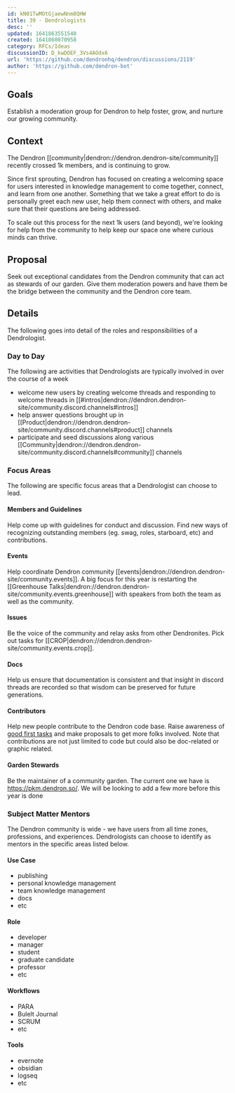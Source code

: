 ```yaml
---
id: kN01TwMOtGjaewNnm8QHW
title: 39 - Dendrologists
desc: ''
updated: 1641863551540
created: 1641860070958
category: RFCs/Ideas
discussionID: D_kwDOEF_3Vs4AOdx6
url: 'https://github.com/dendronhq/dendron/discussions/2119'
author: 'https://github.com/dendron-bot'
---
```


## Goals

Establish a moderation group for Dendron to help foster, grow, and nurture our growing community. 

## Context

The Dendron [[community|dendron://dendron.dendron-site/community]] recently crossed 1k members, and is continuing to grow. 

Since first sprouting, Dendron has focused on creating a welcoming space for users interested in knowledge management to come together, connect, and learn from one another.
Something that we take a great effort to do is personally greet each new user, help them connect with others, and make sure that their questions are being addressed.

To scale out this process for the next 1k users (and beyond), we're looking for help from the community to help keep our space one where curious minds can thrive. 

## Proposal

Seek out exceptional candidates from the Dendron community that can act as stewards of our garden. Give them moderation powers and have them be the bridge between the community and the Dendron core team.

## Details

The following goes into detail of the roles and responsibilities of a Dendrologist.

### Day to Day

The following are activities that Dendrologists are typically involved in over the course of a week

- welcome new users by creating welcome threads and responding to welcome threads in [[#intros|dendron://dendron.dendron-site/community.discord.channels#intros]]
- help answer questions brought up in [[Product|dendron://dendron.dendron-site/community.discord.channels#product]] channels
- participate and seed discussions along various [[Community|dendron://dendron.dendron-site/community.discord.channels#community]] channels

### Focus Areas

The following are specific focus areas that a Dendrologist can choose to lead. 

#### Members and Guidelines

Help come up with guidelines for conduct and discussion.  Find new ways of recognizing outstanding members (eg. swag, roles, starboard, etc) and contributions. 

#### Events

Help coordinate Dendron community [[events|dendron://dendron.dendron-site/community.events]].
A big focus for this year is restarting the [[Greenhouse Talks|dendron://dendron.dendron-site/community.events.greenhouse]] with speakers from both the team as well as the community. 

#### Issues

Be the voice of the community and relay asks from other Dendronites. Pick out tasks for [[CROP|dendron://dendron.dendron-site/community.events.crop]].

#### Docs

Help us ensure that documentation is consistent and that insight in discord threads are recorded so that wisdom can be preserved for future generations.

#### Contributors

Help new people contribute to the Dendron code base. Raise awareness of [good first tasks](https://github.com/dendronhq/dendron/labels/size.small) and make proposals to get more folks involved.
Note that contributions are not just limited to code but could also be doc-related or graphic related.

#### Garden Stewards

Be the maintainer of a community garden. The current one we have is https://pkm.dendron.so/.
We will be looking to add a few more before this year is done

### Subject Matter Mentors

The Dendron community is wide - we have users from all time zones, professions, and experiences. Dendrologists can choose to identify as mentors in the specific areas listed below.

#### Use Case
- publishing
- personal knowledge management
- team knowledge management
- docs
- etc

#### Role
- developer
- manager
- student
- graduate candidate
- professor
- etc

#### Workflows
- PARA
- Bulelt Journal
- SCRUM
- etc

#### Tools
- evernote
- obsidian
- logseq
- etc


